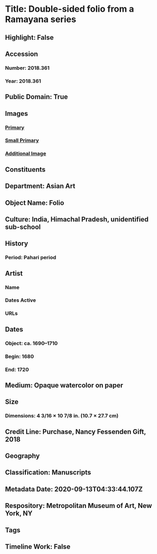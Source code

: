 # Title: Double-sided folio from a Ramayana series
## Highlight: False
## Accession
### Number: 2018.361
### Year: 2018.361
## Public Domain: True
## Images
### [Primary](https://images.metmuseum.org/CRDImages/as/original/DP-19337-001.jpg)
### [Small Primary](https://images.metmuseum.org/CRDImages/as/web-large/DP-19337-001.jpg)
### [Additional Image](https://images.metmuseum.org/CRDImages/as/original/DP-19337-002.jpg)
## Constituents
## Department: Asian Art
## Object Name: Folio
## Culture: India, Himachal Pradesh, unidentified sub-school
## History
### Period: Pahari period
## Artist
### Name
### Dates Active
### URLs
## Dates
### Object: ca. 1690–1710
### Begin: 1680
### End: 1720
## Medium: Opaque watercolor on paper
## Size
### Dimensions: 4 3/16 × 10 7/8 in. (10.7 × 27.7 cm)
## Credit Line: Purchase, Nancy Fessenden Gift, 2018
## Geography
## Classification: Manuscripts
## Metadata Date: 2020-09-13T04:33:44.107Z
## Respository: Metropolitan Museum of Art, New York, NY
## Tags
## Timeline Work: False